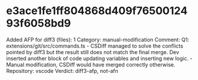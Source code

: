 # e3ace1fe1ff804868d409f7650012493f6058bd9

Added AFP for diff3 (files): 1
Category: manual-modification
Comment: Q1: extensions/git/src/commands.ts - CSDiff managed to solve the conflicts pointed by diff3 but the result still does not match the final merge. Dev inserted another block of code updating variables and inserting new logic. - Manual modification, CSDiff would have merged correctly otherwise.
Repository: vscode
Verdict: diff3-afp, not-afn